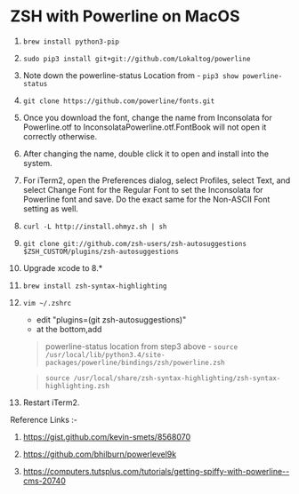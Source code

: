 # ZSH with Powerline on MacOS

1. ```brew install python3-pip```
2. ```sudo pip3 install git+git://github.com/Lokaltog/powerline```
3. Note down the powerline-status Location from - ```pip3 show powerline-status```
4. ```git clone https://github.com/powerline/fonts.git```
5. Once you download the font, change the name from Inconsolata for Powerline.otf to InconsolataPowerline.otf.FontBook will not open it correctly otherwise.
6. After changing the name, double click it to open and install into the system.
7. For iTerm2, open the Preferences dialog, select Profiles, select Text, and select Change Font for the Regular Font to set the Inconsolata for Powerline font and save.
   Do the exact same for the Non-ASCII Font setting as well.
8. ```curl -L http://install.ohmyz.sh | sh```
9. ```git clone git://github.com/zsh-users/zsh-autosuggestions $ZSH_CUSTOM/plugins/zsh-autosuggestions```
10. Upgrade xcode to 8.*
11. ```brew install zsh-syntax-highlighting```
10. ```vim ~/.zshrc```
    - edit "plugins=(git zsh-autosuggestions)"
    - at the bottom,add 
     > powerline-status location from step3 above - ```source /usr/local/lib/python3.4/site-packages/powerline/bindings/zsh/powerline.zsh```

     > ```source /usr/local/share/zsh-syntax-highlighting/zsh-syntax-highlighting.zsh```
11. Restart iTerm2.

Reference Links :- 

1. https://gist.github.com/kevin-smets/8568070

2. https://github.com/bhilburn/powerlevel9k

3. https://computers.tutsplus.com/tutorials/getting-spiffy-with-powerline--cms-20740
